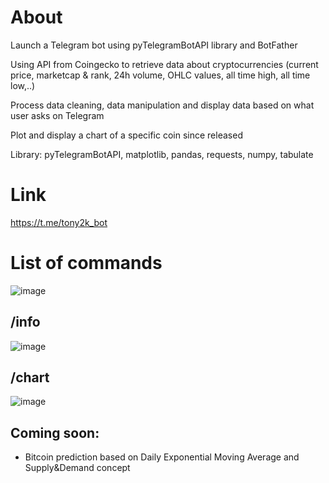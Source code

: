 # About

Launch a Telegram bot using pyTelegramBotAPI library and BotFather

Using API from Coingecko to retrieve data about cryptocurrencies (current price, marketcap & rank, 24h volume, OHLC values, all time high, all time low,..) 

Process data cleaning, data manipulation and display data based on what user asks on Telegram

Plot and display a chart of a specific coin since released

Library: pyTelegramBotAPI, matplotlib, pandas, requests, numpy, tabulate

# Link

https://t.me/tony2k_bot

# List of commands
![image](https://user-images.githubusercontent.com/69407233/232637051-9a9604ed-25e9-460a-b4ef-dea7234b406b.png)

## /info
![image](https://user-images.githubusercontent.com/69407233/232637110-431e29a8-10f7-431c-8dd0-0a60b920a863.png)

## /chart
![image](https://user-images.githubusercontent.com/69407233/232637159-b670419b-9c6d-4da6-9c91-9cb55036f7cd.png)

## Coming soon:

- Bitcoin prediction based on Daily Exponential Moving Average and Supply&Demand concept
